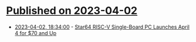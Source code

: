 # [Published on 2023-04-02](index.md)

* [2023-04-02, 18:34:00](https://build.slashdot.org/story/23/04/02/1756228/star64-risc-v-single-board-pc-launches-april-4-for-70-and-up?utm_source=rss1.0mainlinkanon&utm_medium=feed) - [Star64 RISC-V Single-Board PC Launches April 4 for $70 and Up](https://build.slashdot.org/story/23/04/02/1756228/star64-risc-v-single-board-pc-launches-april-4-for-70-and-up?utm_source=rss1.0mainlinkanon&utm_medium=feed)
